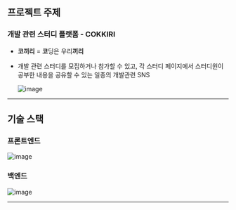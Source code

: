 ## 프로젝트 주제

### **개발 관련 스터디 플랫폼 - COKKIRI**

- **코끼리** = **코**딩은 우리**끼리**
- 개발 관련 스터디를 모집하거나 참가할 수 있고, 각 스터디 페이지에서 스터디원이 공부한 내용을 공유할 수 있는 일종의 개발관련 SNS
    
    ![image](https://user-images.githubusercontent.com/108508730/218266829-5dbcf3f7-e2f1-4b86-9c6f-40a3c713bda9.png)
    

---

## 기술 스택

### **프론트엔드**

![image](https://user-images.githubusercontent.com/108508730/218266847-9d7cf66f-e658-4b1b-b30b-90a082941d2e.png)

### **백엔드**

![image](https://user-images.githubusercontent.com/108508730/218266861-90d72620-d43c-48c1-ae91-a8b6656a52cd.png)

---
